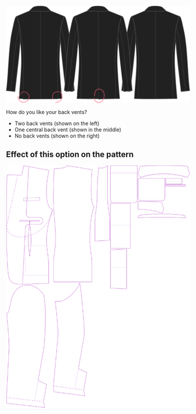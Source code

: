 ![Back vent](backvent.svg)

How do you like your back vents?

-   Two back vents (shown on the left)
-   One central back vent (shown in the middle)
-   No back vents (shown on the right)

## Effect of this option on the pattern

![This image shows the effect of this option by superimposing several variants that have a different value for this option](jaeger_backvent_sample.svg "Effect of this option on the pattern")
